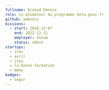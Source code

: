 ```yaml
---
fullname: Arnaud Denoix
role: Co-animateur du programme beta.gouv.fr
github: adenoix
missions:
  - start: 2018-12-07
    end: 2022-12-31
    employer: dinum
    status: admin
startups:
  - itou
  - avril
  - itou 
  - la-bonne-formation
  - memo
badges:
  - segur
---
```

